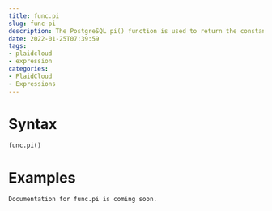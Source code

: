 ```yaml
---
title: func.pi
slug: func-pi
description: The PostgreSQL pi() function is used to return the constant value of pi
date: 2022-01-25T07:39:59
tags:
- plaidcloud
- expression
categories:
- PlaidCloud
- Expressions
---
```



# Syntax



```
func.pi()
```


# Examples



```
Documentation for func.pi is coming soon.
```
